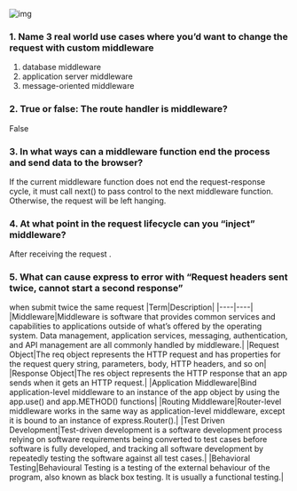 ![img](https://upload.wikimedia.org/wikipedia/commons/thumb/2/20/Middleware_Schema.svg/220px-Middleware_Schema.svg.png)

### 1. Name 3 real world use cases where you’d want to change the request with custom middleware
  1. database middleware 
  2. application server middleware
  3. message-oriented middleware
### 2. True or false: The route handler is middleware?
   False
### 3. In what ways can a middleware function end the process and send data to the browser?
   If the current middleware function does not end the request-response cycle, it must call next() to pass control to the next middleware function. Otherwise, the request will be left hanging.
### 4. At what point in the request lifecycle can you “inject” middleware?
   After receiving the request .
### 5. What can cause express to error with “Request headers sent twice, cannot start a second response”
   when submit twice the same request
|Term|Description|
|----|----|
|Middleware|Middleware is software that provides common services and capabilities to applications outside of what’s offered by the operating system. Data management, application services, messaging, authentication, and API management are all commonly handled by middleware.|
|Request Object|The req object represents the HTTP request and has properties for the request query string, parameters, body, HTTP headers, and so on|
|Response Object|The res object represents the HTTP response that an app sends when it gets an HTTP request.|
|Application Middleware|Bind application-level middleware to an instance of the app object by using the app.use() and app.METHOD() functions|
|Routing Middleware|Router-level middleware works in the same way as application-level middleware, except it is bound to an instance of express.Router().|
|Test Driven Development|Test-driven development is a software development process relying on software requirements being converted to test cases before software is fully developed, and tracking all software development by repeatedly testing the software against all test cases.|
|Behavioral Testing|Behavioural Testing is a testing of the external behaviour of the program, also known as black box testing. It is usually a functional testing.|

